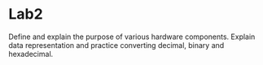 # Lab2
Define and explain the purpose of various hardware components. Explain data representation and practice converting decimal, binary and hexadecimal.  
